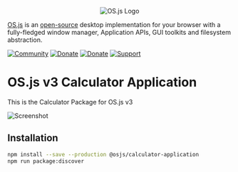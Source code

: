 <p align="center">
  <img alt="OS.js Logo" src="https://raw.githubusercontent.com/os-js/gfx/master/logo-big.png" />
</p>

[OS.js](https://www.os-js.org/) is an [open-source](https://raw.githubusercontent.com/os-js/OS.js/master/LICENSE) desktop implementation for your browser with a fully-fledged window manager, Application APIs, GUI toolkits and filesystem abstraction.

[![Community](https://img.shields.io/badge/join-community-green.svg)](https://community.os-js.org/)
[![Donate](https://img.shields.io/badge/liberapay-donate-yellowgreen.svg)](https://liberapay.com/os-js/)
[![Donate](https://img.shields.io/badge/paypal-donate-yellow.svg)](https://www.paypal.com/cgi-bin/webscr?cmd=_donations&business=andersevenrud%40gmail%2ecom&lc=NO&currency_code=USD&bn=PP%2dDonationsBF%3abtn_donate_SM%2egif%3aNonHosted)
[![Support](https://img.shields.io/badge/patreon-support-orange.svg)](https://www.patreon.com/user?u=2978551&ty=h&u=2978551)

# OS.js v3 Calculator Application

This is the Calculator Package for OS.js v3

![Screenshot](https://raw.githubusercontent.com/os-js/osjs-calculator-application/master/screenshot.png)

## Installation

```bash
npm install --save --production @osjs/calculator-application
npm run package:discover
```

